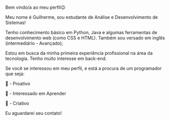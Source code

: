 Bem vindo/a ao meu perfil😉

Meu nome é Guilherme, sou estudante de Análise e Desenvolvimento de Sistemas!

Tenho conhecimento básico em Python, Java e algumas ferramentas de desenvolvimento web (como CSS e HTML). Também sou versado em inglês (intermediário - Avançado);

Estou em busca da minha primeira experiência profissional na área da tecnologia. Tenho muito interesse em back-end.

Se você se interessou em meu perfil, e está a procura de um programador que seja:

👊 - Proativo

🏃 - Interessado em Aprender

💫 - Criativo

Eu aguardarei seu contato!

<!---
FerreralCodes/FerreralCodes is a ✨ special ✨ repository because its `README.md` (this file) appears on your GitHub profile.
You can click the Preview link to take a look at your changes.
--->
